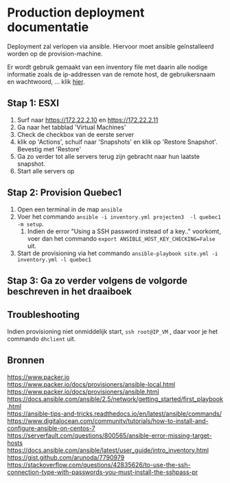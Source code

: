 # Production deployment documentatie
Deployment zal verlopen via ansible. Hiervoor moet ansible geïnstalleerd worden op de provision-machine.

Er wordt gebruik gemaakt van een inventory file met daarin alle nodige informatie zoals de ip-addressen van de remote host, de gebruikersnaam en wachtwoord, ... klik [hier](/ansible/inventory.yml).

## Stap 1: ESXI
1. Surf naar https://172.22.2.10 en https://172.22.2.11
2. Ga naar het tabblad 'Virtual Machines' 
3. Check de checkbox van de eerste server
4. klik op 'Actions', schuif naar 'Snapshots' en klik op 'Restore Snapshot'. Bevestig met 'Restore'
5. Ga zo verder tot alle servers terug zijn gebracht naar hun laatste snapshot.
6. Start alle servers op

## Stap 2: Provision Quebec1
1. Open een terminal in de map `ansible` 
2. Voer het commando `ansible -i inventory.yml projecten3  -l quebec1 -m setup`. 
    1. Indien de error "Using a SSH password instead of a key.." voorkomt, voer dan het commando `export ANSIBLE_HOST_KEY_CHECKING=False` uit. 
3. Start de provisioning via het commando `ansible-playbook site.yml -i inventory.yml -l quebec1`

## Stap 3: Ga zo verder volgens de volgorde beschreven in het draaiboek

## Troubleshooting
Indien provisioning niet onmiddelijk start, `ssh root@IP_VM` , daar voor je het commando `dhclient` uit. 


## Bronnen
https://www.packer.io  
https://www.packer.io/docs/provisioners/ansible-local.html  
https://www.packer.io/docs/provisioners/ansible.html  
https://docs.ansible.com/ansible/2.5/network/getting_started/first_playbook.html  
https://ansible-tips-and-tricks.readthedocs.io/en/latest/ansible/commands/  
https://www.digitalocean.com/community/tutorials/how-to-install-and-configure-ansible-on-centos-7  
https://serverfault.com/questions/800565/ansible-error-missing-target-hosts  
https://docs.ansible.com/ansible/latest/user_guide/intro_inventory.html  
https://gist.github.com/arunoda/7790979  
https://stackoverflow.com/questions/42835626/to-use-the-ssh-connection-type-with-passwords-you-must-install-the-sshpass-pr  
